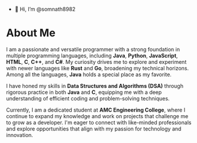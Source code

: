 - 👋 Hi, I’m @somnath8982



# About Me

I am a passionate and versatile programmer with a strong foundation in multiple programming languages, including **Java**, **Python**, **JavaScript**, **HTML**, **C**, **C++**, and **C#**. My curiosity drives me to explore and experiment with newer languages like **Rust** and **Go**, broadening my technical horizons. Among all the languages, **Java** holds a special place as my favorite.

I have honed my skills in **Data Structures and Algorithms (DSA)** through rigorous practice in both **Java** and **C**, equipping me with a deep understanding of efficient coding and problem-solving techniques.

Currently, I am a dedicated student at **AMC Engineering College**, where I continue to expand my knowledge and work on projects that challenge me to grow as a developer. I'm eager to connect with like-minded professionals and explore opportunities that align with my passion for technology and innovation.



